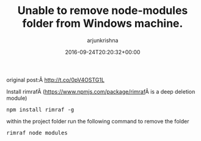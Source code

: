 ﻿---
id: 86
title: Unable to remove node-modules folder from Windows machine.
date: 2016-09-24T20:20:32+00:00
author: arjunkrishna
layout: post
guid: http://blog.arjunkrishna.us/?p=86
permalink: /2016/09/24/unable-to-remove-node-modules-folder-from-windows-machine/
categories:
  - npm
---
original post:Â <http://t.co/0pV4OSTG1L>

Install rimrafÂ (<https://www.npmjs.com/package/rimraf>Â is a deep deletion module)

<pre class="lang:batch decode:true">npm install rimraf -g
</pre>

within the project folder run the following command to remove the folder

<pre class="lang:batch decode:true ">rimraf node_modules</pre>

&nbsp;
